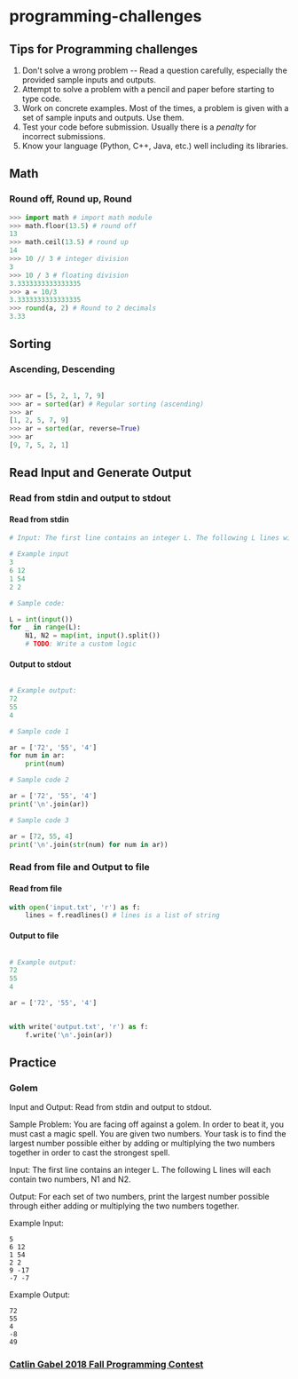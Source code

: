 # programming-challenges

## Tips for Programming challenges
1. Don't solve a wrong problem -- Read a question carefully, especially the provided sample inputs and outputs.
2. Attempt to solve a problem with a pencil and paper before starting to type code.
3. Work on concrete examples. Most of the times, a problem is given with a set of sample inputs and outputs. Use them.
4. Test your code before submission. Usually there is a *penalty* for incorrect submissions.
5. Know your language (Python, C++, Java, etc.) well including its libraries.

## Math

### Round off, Round up, Round

```py
>>> import math # import math module
>>> math.floor(13.5) # round off
13
>>> math.ceil(13.5) # round up
14
>>> 10 // 3 # integer division
3
>>> 10 / 3 # floating division
3.3333333333333335
>>> a = 10/3
3.3333333333333335
>>> round(a, 2) # Round to 2 decimals
3.33

```

## Sorting

### Ascending, Descending

```py

>>> ar = [5, 2, 1, 7, 9]
>>> ar = sorted(ar) # Regular sorting (ascending)
>>> ar
[1, 2, 5, 7, 9]
>>> ar = sorted(ar, reverse=True)
>>> ar
[9, 7, 5, 2, 1]


```

## Read Input and Generate Output

### Read from stdin and output to stdout

#### Read from stdin
```py
# Input: The first line contains an integer L. The following L lines will each contain two numbers, N1 and N2

# Example input
3
6 12
1 54
2 2

# Sample code:

L = int(input())
for _ in range(L):
    N1, N2 = map(int, input().split())
    # TODO: Write a custom logic

```

#### Output to stdout

```py

# Example output:
72
55
4

# Sample code 1

ar = ['72', '55', '4']
for num in ar:
    print(num)

# Sample code 2

ar = ['72', '55', '4']
print('\n'.join(ar))

# Sample code 3

ar = [72, 55, 4]
print('\n'.join(str(num) for num in ar))

```

### Read from file and Output to file

#### Read from file

```py
with open('input.txt', 'r') as f:
    lines = f.readlines() # lines is a list of string
```

#### Output to file

```py

# Example output:
72
55
4

ar = ['72', '55', '4']


with write('output.txt', 'r') as f:
    f.write('\n'.join(ar))
```


## Practice

### Golem

Input and Output: Read from stdin and output to stdout.

Sample Problem: You are facing off against a golem. In order to beat it, you must cast a magic spell. You are given two numbers. Your task is to find the largest number possible either by adding or multiplying the two numbers together in order to cast the strongest spell.

Input: The first line contains an integer L. The following L lines will each contain two numbers, N1 and N2.

Output: For each set of two numbers, print the largest number possible through either adding or multiplying the two numbers together.

Example Input:

```
5
6 12
1 54
2 2
9 -17
-7 -7
```

Example Output:

```
72
55
4
-8
49
```

### [Catlin Gabel 2018 Fall Programming Contest](https://teamscode.com/assets/docs/fall_2018_cgs/advanced_problem_set.pdf)
